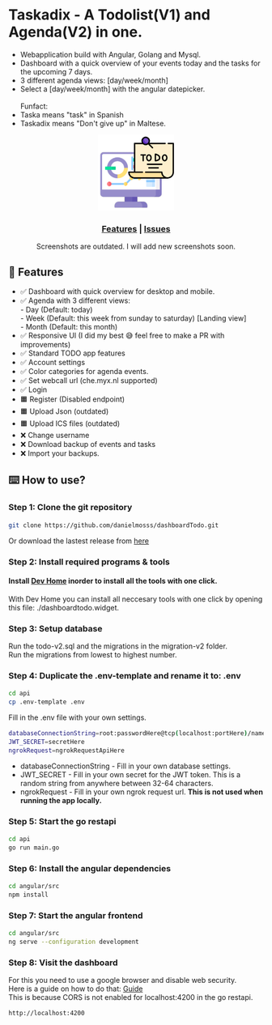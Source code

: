# Taskadix - A Todolist(V1) and Agenda(V2) in one.
<ul>
  <li>Webapplication build with Angular, Golang and Mysql.</li>
  <li>Dashboard with a quick overview of your events today and the tasks for the upcoming 7 days.</li>
  <li>3 different agenda views: [day/week/month] </li>
  <li>Select a [day/week/month] with the angular datepicker.</li>
  <br>Funfact:
  <li>Taska means "task" in Spanish</li>
  <li>Taskadix means "Don't give up" in Maltese.</li>
</ul>

<p align="center">
  <img src="angular/src/assets/dashboardTodo.png" width="150">
</p>

<div align=center>
  <h3>
    <a href="#-features">Features</a>
    <span> | </span>
    <a href="https://github.com/danielmosss/dashboardTodo/issues">Issues</a>
  </h3>
</div>

<!-- <p align="center">
  <img src="angular/src/assets/dashboard.png" width="800px">
  <img src="angular/src/assets/account.png" width="800px">
</p> -->
<p align="center">
Screenshots are outdated. I will add new screenshots soon.
</p>

## 🚀 Features
* ✅ Dashboard with quick overview for desktop and mobile.
* ✅ Agenda with 3 different views:<br>
      - Day (Default: today)<br>
      - Week (Default: this week from sunday to saturday) [Landing view]<br>
      - Month (Default: this month)
* ✅ Responsive UI (I did my best 😅 feel free to make a PR with improvements)
* ✅ Standard TODO app features
* ✅ Account settings
* ✅ Color categories for agenda events. 
* ✅ Set webcall url (che.myx.nl supported)
* ✅ Login
* 🟧 Register (Disabled endpoint) 
* 🟧 Upload Json (outdated)
* 🟧 Upload ICS files (outdated)
* ❌ Change username
* ❌ Download backup of events and tasks
* ❌ Import your backups.


## ⌨️ How to use?

### Step 1: Clone the git repository
  
  ```bash
  git clone https://github.com/danielmosss/dashboardTodo.git
  ```

  Or download the lastest release from [here](https://github.com/danielmosss/dashboardTodo/releases/latest)

### Step 2: Install required programs & tools
#### Install [Dev Home](https://aka.ms/devhome) inorder to install all the tools with one click.
With Dev Home you can install all neccesary tools with one click by opening this file: ./dashboardtodo.widget.

### Step 3: Setup database
    
Run the todo-v2.sql and the migrations in the migration-v2 folder.<br>
Run the migrations from lowest to highest number.

### Step 4: Duplicate the .env-template and rename it to: .env
  
  ```bash
  cd api
  cp .env-template .env
  ```

  Fill in the .env file with your own settings.

  ```bash
  databaseConnectionString=root:passwordHere@tcp(localhost:portHere)/nameHere
  JWT_SECRET=secretHere
  ngrokRequest=ngrokRequestApiHere
  ```

  * databaseConnectionString - Fill in your own database settings.
  * JWT_SECRET - Fill in your own secret for the JWT token. This is a random string from anywhere between 32-64 characters.
  * ngrokRequest - Fill in your own ngrok request url. **This is not used when running the app locally.**


### Step 5: Start the go restapi

  ```bash
  cd api
  go run main.go
  ```

### Step 6: Install the angular dependencies

  ```bash
  cd angular/src
  npm install
  ```

### Step 7: Start the angular frontend

  ```bash
  cd angular/src
  ng serve --configuration development
  ```

### Step 8: Visit the dashboard

  For this you need to use a google browser and disable web security. <br>
  Here is a guide on how to do that: [Guide](https://alfilatov.com/posts/run-chrome-without-cors/)<br>
  This is because CORS is not enabled for localhost:4200 in the go restapi.

  ```bash
  http://localhost:4200
  ```
